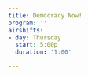 ```yaml
---
title: Democracy Now!
program: ''
airshifts:
- day: Thursday
  start: 5:00p
  duration: '1:00'

---
```

